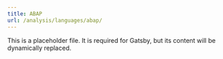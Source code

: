 ```yaml
---
title: ABAP
url: /analysis/languages/abap/
---
```


This is a placeholder file. It is required for Gatsby, but its content will be dynamically replaced.
